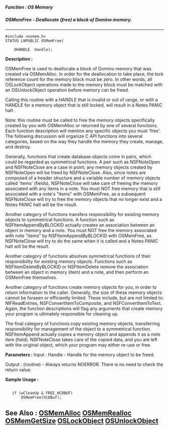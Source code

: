 ##### Function : OS Memory
##### OSMemFree - Deallocate (free) a block of Domino memory.
---
```
#include <osmem.h>
STATUS LNPUBLIC OSMemFree(

	DHANDLE  Handle);
```
**Description :**

OSMemFree is used to deallocate a block of Domino memory that was created via 
OSMemAlloc.  In order for the deallocation to take place, the lock reference 
count for the memory block must be zero. In other words, all OSLockObject 
operations made to the memory block must be matched with an OSUnlockObject 
operation before memory can be freed.

Calling this routine with a HANDLE that is invalid or out of range, or with a 
HANDLE for a memory object that is still locked, will result in a Notes PANIC 
halt .

Note: this routine must be called to free the memory objects specifically 
created by you with OSMemAlloc or returned by one of several functions.  Each 
function description will mention any specific objects you must 'free'.   The 
following discussion will organize C API functions into several categories, 
based on the way they handle the memory they create, manage, and destroy.

Generally, functions that create database objects come in pairs, which could be 
regarded as symmetrical functions.  A pair such as NSFNoteOpen and NSFNoteClose 
are a case in point; any memory objects created by NSFNoteOpen will be freed by 
NSFNoteClose.  Also, since notes are composed of a header structure and a 
variable number of memory objects called 'items' (fields), NSFNoteClose will 
take care of freeing the memory associated with any items in a note.  You must 
NOT free memory that is still associated with a note's "items" with OSMemFree, 
as a subsequent NSFNoteClose will try to free the memory objects that no longer 
exist and a Notes PANIC halt will be the result.

Another category of functions transfers responsibility for existing memory 
objects to symmetrical functions.  A function such as NSFItemAppendByBLOCKID 
actually creates an association between an object in memory and a note.   You 
must NOT free the memory associated with note "items" by NSFItemAppendByBLOCKID 
with OSMemFree, as NSFNoteClose will try to do the same when it is called and a 
Notes PANIC halt will be the result.

Another category of functions absolves symmetrical functions of their 
responsibility for existing memory objects.  Functions such as 
NSFItemDeleteByBLOCKID or NSFItemDelete remove the association between an 
object in memory (item) and a note, and  then perform an OSMemFree themselves.

Another category of functions create memory objects for you, in order to return 
information to the caller.  Generally, the size of these memory objects cannot 
be forseen or efficiently limited.  These include, but are not limited to: 
NIFReadEntries, NSFConvertItemToComposite, and NSFConvertItemToText.  Again, 
the function descriptions will flag any arguments that create memory your 
program is ultimately responsible for cleaning up.

The final category of functions copy existing memory objects, transferring 
responsibility for management of the object to a symmetrical function.  
NSFItemAppend actually copies a memory object and appends it as a note item 
(field).  NSFNoteClose takes care of the copied data, and you are left with the 
original object, which your program may either re-use or free.

**Parameters :**
Input :
Handle  -  Handle for the memory object to be freed.

Output :
(routine)  -  Always returns NOERROR.  There is no need to check the return value.



**Sample Usage :**
```

   if (wCleanUp & FREE_HCDBUF)
       OSMemFree(hCDBuf);

```
**See Also :**
[OSMemAlloc](/domino-c-api-docs/reference/Func/OSMemAlloc)
[OSMemRealloc](/domino-c-api-docs/reference/Func/OSMemRealloc)
[OSMemGetSize](/domino-c-api-docs/reference/Func/OSMemGetSize)
[OSLockObject](/domino-c-api-docs/reference/Func/OSLockObject)
[OSUnlockObject](/domino-c-api-docs/reference/Func/OSUnlockObject)
---
